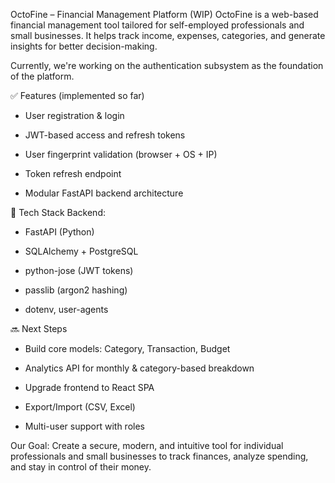 OctoFine – Financial Management Platform (WIP)
OctoFine is a web-based financial management tool tailored for self-employed professionals and small businesses. It helps track income, expenses, categories, and generate insights for better decision-making.

Currently, we're working on the authentication subsystem as the foundation of the platform.

✅ Features (implemented so far)

- User registration & login

- JWT-based access and refresh tokens

- User fingerprint validation (browser + OS + IP)

- Token refresh endpoint

- Modular FastAPI backend architecture

🔧 Tech Stack
Backend:

- FastAPI (Python)

- SQLAlchemy + PostgreSQL

- python-jose (JWT tokens)

- passlib (argon2 hashing)

- dotenv, user-agents

🔜 Next Steps

- Build core models: Category, Transaction, Budget

- Analytics API for monthly & category-based breakdown

- Upgrade frontend to React SPA

- Export/Import (CSV, Excel)

- Multi-user support with roles

Our Goal:
Create a secure, modern, and intuitive tool for individual professionals and small businesses to track finances, analyze spending, and stay in control of their money.
